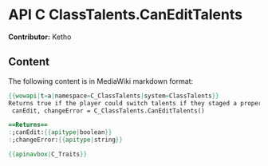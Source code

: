 # API C ClassTalents.CanEditTalents

**Contributor:** Ketho

## Content

The following content is in MediaWiki markdown format:

```mediawiki
{{wowapi|t=a|namespace=C_ClassTalents|system=ClassTalents}}
Returns true if the player could switch talents if they staged a proper loadout.
 canEdit, changeError = C_ClassTalents.CanEditTalents()

==Returns==
:;canEdit:{{apitype|boolean}}
:;changeError:{{apitype|string}}

{{apinavbox|C_Traits}}
```